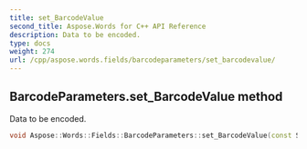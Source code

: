 ```yaml
---
title: set_BarcodeValue
second_title: Aspose.Words for C++ API Reference
description: Data to be encoded.
type: docs
weight: 274
url: /cpp/aspose.words.fields/barcodeparameters/set_barcodevalue/
---
```

## BarcodeParameters.set_BarcodeValue method


Data to be encoded.

```cpp
void Aspose::Words::Fields::BarcodeParameters::set_BarcodeValue(const System::String &value)
```

